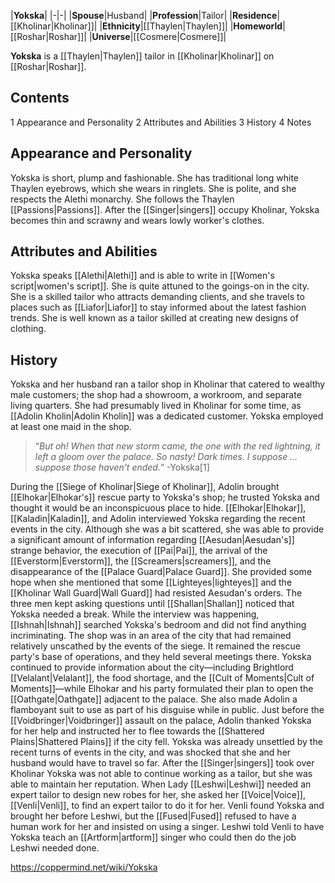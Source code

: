 |**Yokska**|
|-|-|
|**Spouse**|Husband|
|**Profession**|Tailor|
|**Residence**|[[Kholinar\|Kholinar]]|
|**Ethnicity**|[[Thaylen\|Thaylen]]|
|**Homeworld**|[[Roshar\|Roshar]]|
|**Universe**|[[Cosmere\|Cosmere]]|

**Yokska** is a [[Thaylen\|Thaylen]] tailor in [[Kholinar\|Kholinar]] on [[Roshar\|Roshar]].

## Contents

1 Appearance and Personality
2 Attributes and Abilities
3 History
4 Notes


## Appearance and Personality
Yokska is short, plump and fashionable. She has traditional long white Thaylen eyebrows, which she wears in ringlets. She is polite, and she respects the Alethi monarchy. She follows the Thaylen [[Passions\|Passions]].
After the [[Singer\|singers]] occupy Kholinar, Yokska becomes thin and scrawny and wears lowly worker's clothes.

## Attributes and Abilities
Yokska speaks [[Alethi\|Alethi]] and is able to write in [[Women's script\|women's script]]. She is quite attuned to the goings-on in the city. She is a skilled tailor who attracts demanding clients, and she travels to places such as [[Liafor\|Liafor]] to stay informed about the latest fashion trends. She is well known as a tailor skilled at creating new designs of clothing.

## History
Yokska and her husband ran a tailor shop in Kholinar that catered to wealthy male customers; the shop had a showroom, a workroom, and separate living quarters. She had presumably lived in Kholinar for some time, as [[Adolin Kholin\|Adolin Kholin]] was a dedicated customer. Yokska employed at least one maid in the shop.

>“*But oh! When that new storm came, the one with the red lightning, it left a gloom over the palace. So nasty! Dark times. I suppose … suppose those haven't ended.*”
\-Yokska[1]

During the [[Siege of Kholinar\|Siege of Kholinar]], Adolin brought [[Elhokar\|Elhokar's]] rescue party to Yokska's shop; he trusted Yokska and thought it would be an inconspicuous place to hide. [[Elhokar\|Elhokar]], [[Kaladin\|Kaladin]], and Adolin interviewed Yokska regarding the recent events in the city. Although she was a bit scattered, she was able to provide a significant amount of information regarding [[Aesudan\|Aesudan's]] strange behavior, the execution of [[Pai\|Pai]], the arrival of the [[Everstorm\|Everstorm]], the [[Screamers\|screamers]], and the disappearance of the [[Palace Guard\|Palace Guard]]. She provided some hope when she mentioned that some [[Lighteyes\|lighteyes]] and the [[Kholinar Wall Guard\|Wall Guard]] had resisted Aesudan's orders. The three men kept asking questions until [[Shallan\|Shallan]] noticed that Yokska needed a break. While the interview was happening, [[Ishnah\|Ishnah]] searched Yokska's bedroom and did not find anything incriminating.
The shop was in an area of the city that had remained relatively unscathed by the events of the siege. It remained the rescue party's base of operations, and they held several meetings there. Yokska continued to provide information about the city—including Brightlord [[Velalant\|Velalant]], the food shortage, and the [[Cult of Moments\|Cult of Moments]]—while Elhokar and his party formulated their plan to open the [[Oathgate\|Oathgate]] adjacent to the palace. She also made Adolin a flamboyant suit to use as part of his disguise while in public.
Just before the [[Voidbringer\|Voidbringer]] assault on the palace, Adolin thanked Yokska for her help and instructed her to flee towards the [[Shattered Plains\|Shattered Plains]] if the city fell. Yokska was already unsettled by the recent turns of events in the city, and was shocked that she and her husband would have to travel so far.
After the [[Singer\|singers]] took over Kholinar Yokska was not able to continue working as a tailor, but she was able to maintain her reputation. When Lady [[Leshwi\|Leshwi]] needed an expert tailor to design new robes for her, she asked her [[Voice\|Voice]], [[Venli\|Venli]], to find an expert tailor to do it for her. Venli found Yokska and brought her before Leshwi, but the [[Fused\|Fused]] refused to have a human work for her and insisted on using a singer. Leshwi told Venli to have Yokska teach an [[Artform\|artform]] singer who could then do the job Leshwi needed done.



https://coppermind.net/wiki/Yokska